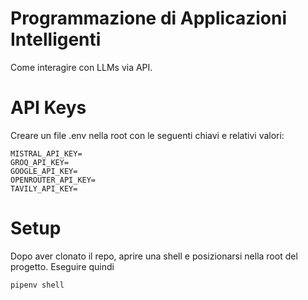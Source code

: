 # Programmazione di Applicazioni Intelligenti
Come interagire con LLMs via API.

# API Keys
Creare un file .env nella root con le seguenti chiavi e relativi valori:

```
MISTRAL_API_KEY=
GROQ_API_KEY=
GOOGLE_API_KEY=
OPENROUTER_API_KEY=
TAVILY_API_KEY=
```

# Setup
Dopo aver clonato il repo, aprire una shell e posizionarsi nella root del progetto. 
Eseguire quindi

```
pipenv shell
```
